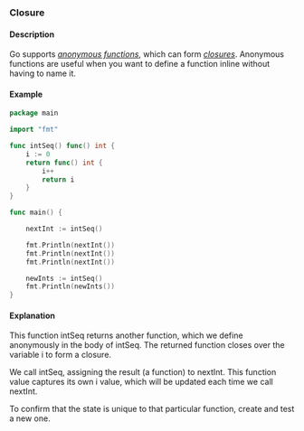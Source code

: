 ### Closure

#### Description

Go supports [_anonymous functions_](http://en.wikipedia.org/wiki/Anonymous_function), which can form [_closures_](<http://en.wikipedia.org/wiki/Closure_(computer_science)>). Anonymous functions are useful when you want to define a function inline without having to name it.

#### Example

```go
package main

import "fmt"

func intSeq() func() int {
    i := 0
    return func() int {
        i++
        return i
    }
}

func main() {

    nextInt := intSeq()

    fmt.Println(nextInt())
    fmt.Println(nextInt())
    fmt.Println(nextInt())

    newInts := intSeq()
    fmt.Println(newInts())
}
```

#### Explanation

This function intSeq returns another function, which we define anonymously in the body of intSeq. The returned function closes over the variable i to form a closure.

We call intSeq, assigning the result (a function) to nextInt. This function value captures its own i value, which will be updated each time we call nextInt.

To confirm that the state is unique to that particular function, create and test a new one.
